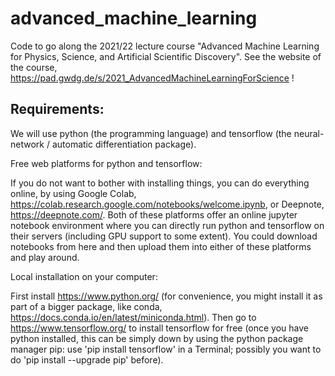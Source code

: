 # advanced_machine_learning
Code to go along the 2021/22 lecture course "Advanced Machine Learning for Physics, Science, and Artificial Scientific Discovery". See the website of the course, https://pad.gwdg.de/s/2021_AdvancedMachineLearningForScience !

## Requirements:

We will use python (the programming language) and tensorflow (the neural-network / automatic differentiation package). 

Free web platforms for python and tensorflow:

If you do not want to bother with installing things, you can do everything online, by using Google Colab, https://colab.research.google.com/notebooks/welcome.ipynb, or Deepnote, https://deepnote.com/. Both of these platforms offer an online jupyter notebook environment where you can directly run python and tensorflow on their servers (including GPU support to some extent). You could download notebooks from here and then upload them into either of these platforms and play around.

Local installation on your computer:

First install https://www.python.org/ (for convenience, you might install it as part of a bigger package, like conda,  https://docs.conda.io/en/latest/miniconda.html). Then go to https://www.tensorflow.org/ to install tensorflow for free (once you have python installed, this can be simply down by using the python package manager pip: use 'pip install tensorflow' in a Terminal; possibly you want to do 'pip install --upgrade pip' before).


